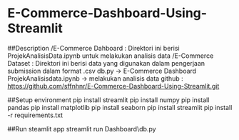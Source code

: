 # E-Commerce-Dashboard-Using-Streamlit


##Description
/E-Commerce Dahboard : Direktori ini berisi ProjekAnalisisData.ipynb untuk melakukan analisis data
/E-Commerce Dataset  : Direktori ini berisi data yang digunakan dalam pengerjaan submission dalam format .csv
db.py -> E-Commerce Dashboard
ProjekAnalisisdata.ipynb -> melakukan analisis data
github : https://github.com/sffnhnr/E-Commerce-Dashboard-Using-Streamlit.git

##Setup environment
pip install streamlit
pip install numpy
pip install pandas 
pip install matplotlib
pip install seaborn
pip install streamlit 
pip install -r requirements.txt

##Run steamlit app
streamlit run Dashboard\db.py
